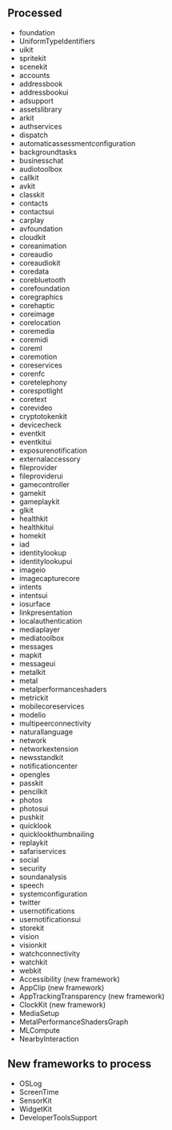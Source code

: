 ## Processed
* foundation
* UniformTypeIdentifiers
* uikit
* spritekit
* scenekit
* accounts
* addressbook
* addressbookui
* adsupport
* assetslibrary
* arkit
* authservices
* dispatch
* automaticassessmentconfiguration
* backgroundtasks
* businesschat
* audiotoolbox
* callkit
* avkit
* classkit
* contacts
* contactsui
* carplay
* avfoundation
* cloudkit
* coreanimation
* coreaudio
* coreaudiokit
* coredata
* corebluetooth
* corefoundation
* coregraphics
* corehaptic
* coreimage
* corelocation
* coremedia
* coremidi
* coreml
* coremotion
* coreservices
* corenfc
* coretelephony
* corespotlight
* coretext
* corevideo
* cryptotokenkit
* devicecheck
* eventkit
* eventkitui
* exposurenotification
* externalaccessory
* fileprovider
* fileproviderui
* gamecontroller
* gamekit
* gameplaykit
* glkit
* healthkit
* healthkitui
* homekit
* iad
* identitylookup
* identitylookupui
* imageio
* imagecapturecore
* intents
* intentsui
* iosurface
* linkpresentation
* localauthentication
* mediaplayer
* mediatoolbox
* messages
* mapkit
* messageui
* metalkit
* metal
* metalperformanceshaders
* metrickit
* mobilecoreservices
* modelio
* multipeerconnectivity
* naturallanguage
* network
* networkextension
* newsstandkit
* notificationcenter
* opengles
* passkit
* pencilkit
* photos
* photosui
* pushkit
* quicklook
* quicklookthumbnailing
* replaykit
* safariservices
* social
* security
* soundanalysis
* speech
* systemconfiguration
* twitter
* usernotifications
* usernotificationsui
* storekit
* vision
* visionkit
* watchconnectivity
* watchkit
* webkit
* Accessibility (new framework)
* AppClip (new framework)
* AppTrackingTransparency (new framework) 
* ClockKit (new framework)
* MediaSetup
* MetalPerformanceShadersGraph
* MLCompute
* NearbyInteraction

## New frameworks to process
* OSLog
* ScreenTime
* SensorKit
* WidgetKit
* DeveloperToolsSupport
